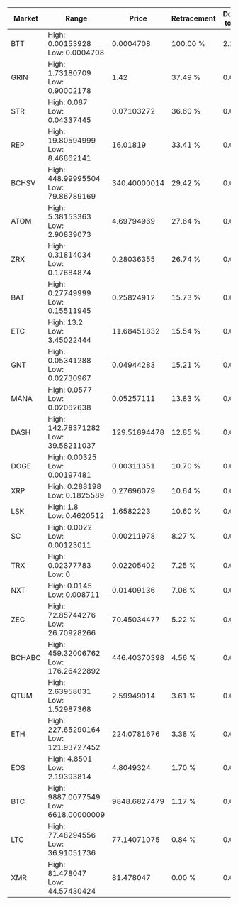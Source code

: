 | Market | Range | Price| Retracement | Doubles to 50% |
| --- | --- | --- | --- | --- |
| BTT | High: 0.00153928<br />Low: 0.0004708 | 0.0004708 | 100.00 % | 2.13 |
| GRIN | High: 1.73180709<br />Low: 0.90002178 | 1.42 | 37.49 % | 0.00 |
| STR | High: 0.087<br />Low: 0.04337445 | 0.07103272 | 36.60 % | 0.00 |
| REP | High: 19.80594999<br />Low: 8.46862141 | 16.01819 | 33.41 % | 0.00 |
| BCHSV | High: 448.99995504<br />Low: 79.86789169 | 340.40000014 | 29.42 % | 0.00 |
| ATOM | High: 5.38153363<br />Low: 2.90839073 | 4.69794969 | 27.64 % | 0.00 |
| ZRX | High: 0.31814034<br />Low: 0.17684874 | 0.28036355 | 26.74 % | 0.00 |
| BAT | High: 0.27749999<br />Low: 0.15511945 | 0.25824912 | 15.73 % | 0.00 |
| ETC | High: 13.2<br />Low: 3.45022444 | 11.68451832 | 15.54 % | 0.00 |
| GNT | High: 0.05341288<br />Low: 0.02730967 | 0.04944283 | 15.21 % | 0.00 |
| MANA | High: 0.0577<br />Low: 0.02062638 | 0.05257111 | 13.83 % | 0.00 |
| DASH | High: 142.78371282<br />Low: 39.58211037 | 129.51894478 | 12.85 % | 0.00 |
| DOGE | High: 0.00325<br />Low: 0.00197481 | 0.00311351 | 10.70 % | 0.00 |
| XRP | High: 0.288198<br />Low: 0.1825589 | 0.27696079 | 10.64 % | 0.00 |
| LSK | High: 1.8<br />Low: 0.4620512 | 1.6582223 | 10.60 % | 0.00 |
| SC | High: 0.0022<br />Low: 0.00123011 | 0.00211978 | 8.27 % | 0.00 |
| TRX | High: 0.02377783<br />Low: 0 | 0.02205402 | 7.25 % | 0.00 |
| NXT | High: 0.0145<br />Low: 0.008711 | 0.01409136 | 7.06 % | 0.00 |
| ZEC | High: 72.85744276<br />Low: 26.70928266 | 70.45034477 | 5.22 % | 0.00 |
| BCHABC | High: 459.32006762<br />Low: 176.26422892 | 446.40370398 | 4.56 % | 0.00 |
| QTUM | High: 2.63958031<br />Low: 1.52987368 | 2.59949014 | 3.61 % | 0.00 |
| ETH | High: 227.65290164<br />Low: 121.93727452 | 224.0781676 | 3.38 % | 0.00 |
| EOS | High: 4.8501<br />Low: 2.19393814 | 4.8049324 | 1.70 % | 0.00 |
| BTC | High: 9887.0077549<br />Low: 6618.00000009 | 9848.6827479 | 1.17 % | 0.00 |
| LTC | High: 77.48294556<br />Low: 36.91051736 | 77.14071075 | 0.84 % | 0.00 |
| XMR | High: 81.478047<br />Low: 44.57430424 | 81.478047 | 0.00 % | 0.00 |
